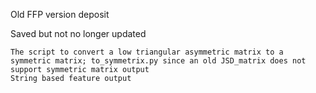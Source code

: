 Old FFP version deposit

Saved but not no longer updated

    The script to convert a low triangular asymmetric matrix to a symmetric matrix; to_symmetrix.py since an old JSD_matrix does not support symmetric matrix output  
    String based feature output
